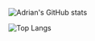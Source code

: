 
![Adrian's GitHub stats](https://github-readme-stats.vercel.app/api?username=adrian-luerssen&count_private=true&theme=dark)

![Top Langs](https://github-readme-stats.vercel.app/api/top-langs/?username=adrian-luerssen&layout=compact&theme=dark)
